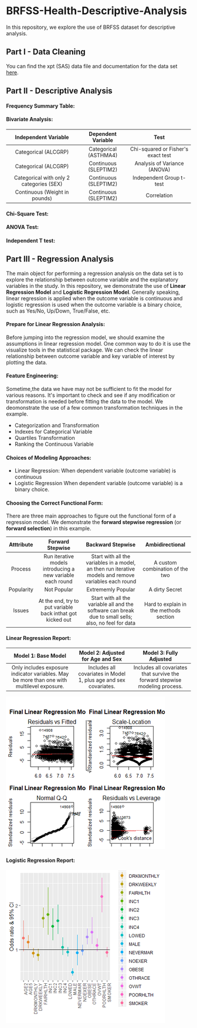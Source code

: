 # BRFSS-Health-Descriptive-Analysis
In this repository, we explore the use of BRFSS dataset for descriptive analysis.

## Part I - Data Cleaning

You can find the xpt (SAS) data file and documentation for the data set [here](https://www.cdc.gov/brfss/smart/smart_2014.html).

## Part II - Descriptive Analysis

#### Frequency Summary Table:


#### Bivariate Analysis:

|  Independent Variable  |  Dependent Variable  |  Test  |
|  :---:  |  :---:  |  :---:  |
|  Categorical (ALCGRP)  |  Categorical (ASTHMA4)  |  Chi-squared or Fisher's exact test  |
|  Categorical (ALCGRP)  |  Continuous (SLEPTIM2)  |  Analysis of Variance (ANOVA)  |
|  Categorical with only 2 categories (SEX)  |  Continuous (SLEPTIM2)  |  Independent Group t-test  |
|  Continuous (Weight in pounds)  |  Continuous (SLEPTIM2)  |  Correlation  |

#### Chi-Square Test:

#### ANOVA Test:

#### Independent T test:


## Part III - Regression Analysis
The main object for performing a regression analysis on the data set is to explore the relationship between outcome variable and the explanatory variables in the study. In this repository, we demonstrate the use of **Linear Regression Model** and **Logistic Regression Model**. Generally speaking, linear regression is applied when the outcome variable is continuous and logistic regression is used when the outcome variable is a binary choice, such as Yes/No, Up/Down, True/False, etc.

#### Prepare for Linear Regression Analysis:
Before jumping into the regression model, we should examine the assumptions in linear regression model.  One common way to do it is use the visualize tools in the statistical package.  We can check the linear relationship between outcome variable and key variable of interest by plotting the data.
 
#### Feature Engineering:
Sometime,the data we have may not be sufficient to fit the model for various reasons. It's important to check and see if any modification or transformation is needed before fitting the data to the model. We deomonstrate the use of a few common transformation techniques in the example.
- Categorization and Transformation
- Indexes for Categorical Variable
- Quartiles Transformation
- Ranking the Continuous Variable

#### Choices of Modeling Approaches:
- Linear Regression: When dependent variable (outcome variable) is continuous
- Logistic Regression When dependent variable (outcome variable) is a binary choice.

#### Choosing the Correct Functional Form:
There are three main approaches to figure out the functional form of a regression model. We demonstrate the **forward stepwise regression** (or **forward selection**) in this example.

|  Atttribute  |  Forward Stepwise  |  Backward Stepwise |  Ambidirectional  |
|  :---:  |  :---:  |  :---:  |  :---:  |
|  Process  |  Run iterative models introducing a new variable each round  |  Start with all the variables in a model, an then run iterative models and remove variables each round  |  A custom combination of the two  |
|  Popularity  |  Not Popular  |  Extrememly Popular  |  A dirty Secret  |
|  Issues  |  At the end, try to put variable back inthat got kicked out  |  Start with all the variable all and the software can break due to small sells; also, no feel for data  |  Hard to explain in the methods section  |

#### Linear Regression Report:

|  Model 1: Base Model  |  Model 2: Adjusted for Age and Sex  |  Model 3: Fully Adjusted  |
|  :---:  |  :---:  |  :---:  |
|  Only includes exposure indicator variables. May be more than one with multilevel exposure.  |  Includes all covariates in Model 1, plus age and sex covariates.  |  Includes all covariates that survive the forward stepwise modeling process.  |


![linear](image/LinearReg.png)

#### Logistic Regression Report:

![logit](image/LogisticReg.png)
